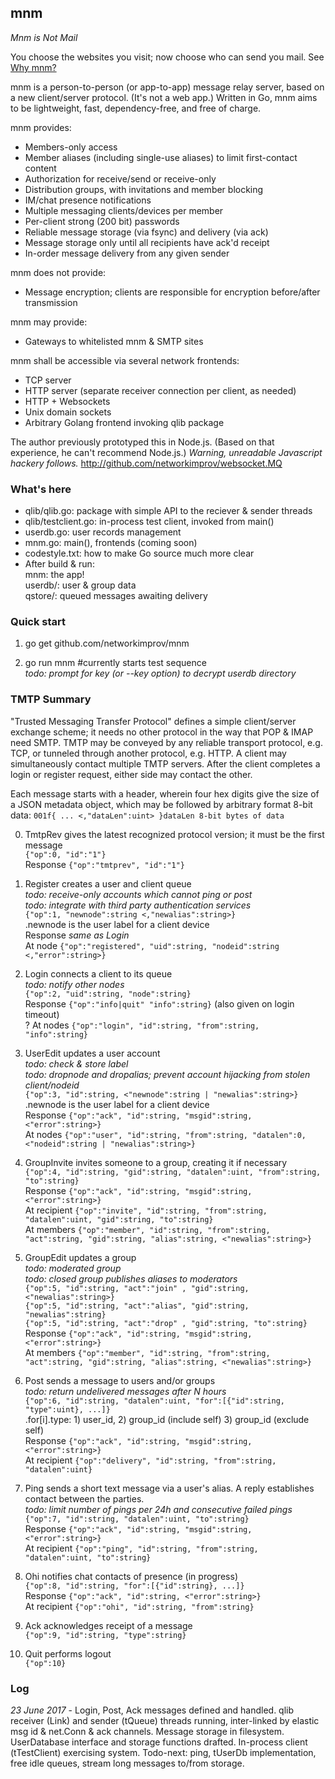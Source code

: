 ## mnm

_Mnm is Not Mail_

You choose the websites you visit; now choose who can send you mail. 
See [Why mnm?](Rationale.md)

mnm is a person-to-person (or app-to-app) message relay server, based on a new client/server protocol. 
(It's not a web app.) 
Written in Go, mnm aims to be lightweight, fast, dependency-free, and free of charge.

mnm provides:
- Members-only access
- Member aliases (including single-use aliases) to limit first-contact content
- Authorization for receive/send or receive-only
- Distribution groups, with invitations and member blocking
- IM/chat presence notifications
- Multiple messaging clients/devices per member
- Per-client strong (200 bit) passwords
- Reliable message storage (via fsync) and delivery (via ack)
- Message storage only until all recipients have ack'd receipt
- In-order message delivery from any given sender

mnm does not provide:
- Message encryption; clients are responsible for encryption before/after transmission

mnm may provide:
- Gateways to whitelisted mnm & SMTP sites

mnm shall be accessible via several network frontends:
- TCP server
- HTTP server (separate receiver connection per client, as needed)
- HTTP + Websockets
- Unix domain sockets
- Arbitrary Golang frontend invoking qlib package

The author previously prototyped this in Node.js.
(Based on that experience, he can't recommend Node.js.)
_Warning, unreadable Javascript hackery follows._
http://github.com/networkimprov/websocket.MQ

### What's here

- qlib/qlib.go: package with simple API to the reciever & sender threads
- qlib/testclient.go: in-process test client, invoked from main()
- userdb.go: user records management
- mnm.go: main(), frontends (coming soon)
- codestyle.txt: how to make Go source much more clear
- After build & run:  
mnm: the app!  
userdb/: user & group data  
qstore/: queued messages awaiting delivery

### Quick start

1. go get github.com/networkimprov/mnm

2. go run mnm #currently starts test sequence  
_todo: prompt for key (or --key option) to decrypt userdb directory_

### TMTP Summary

"Trusted Messaging Transfer Protocol" defines a simple client/server exchange scheme; 
it needs no other protocol in the way that POP & IMAP need SMTP. 
TMTP may be conveyed by any reliable transport protocol, e.g. TCP, 
or tunneled through another protocol, e.g. HTTP. 
A client may simultaneously contact multiple TMTP servers. 
After the client completes a login or register request, either side may contact the other.

Each message starts with a header, wherein four hex digits give the size of a JSON metadata object, 
which may be followed by arbitrary format 8-bit data: 
`001f{ ... <,"dataLen":uint> }dataLen 8-bit bytes of data`

0. TmtpRev gives the latest recognized protocol version; it must be the first message  
`{"op":0, "id":"1"}`  
Response `{"op":"tmtprev", "id":"1"}`

1. Register creates a user and client queue  
_todo: receive-only accounts which cannot ping or post_  
_todo: integrate with third party authentication services_  
`{"op":1, "newnode":string <,"newalias":string>}`  
.newnode is the user label for a client device  
Response _same as Login_  
At node `{"op":"registered", "uid":string, "nodeid":string <,"error":string>}`

2. Login connects a client to its queue  
_todo: notify other nodes_  
`{"op":2, "uid":string, "node":string}`  
Response `{"op":"info|quit" "info":string}` (also given on login timeout)  
? At nodes `{"op":"login", "id":string, "from":string, "info":string}`

3. UserEdit updates a user account  
_todo: check & store label_  
_todo: dropnode and dropalias; prevent account hijacking from stolen client/nodeid_  
`{"op":3, "id":string, <"newnode":string | "newalias":string>}`  
.newnode is the user label for a client device  
Response `{"op":"ack", "id":string, "msgid":string, <"error":string>}`  
At nodes `{"op":"user", "id":string, "from":string, "datalen":0, <"nodeid":string | "newalias":string>}`

4. GroupInvite invites someone to a group, creating it if necessary  
`{"op":4, "id":string, "gid":string, "datalen":uint, "from":string, "to":string}`  
Response `{"op":"ack", "id":string, "msgid":string, <"error":string>}`  
At recipient `{"op":"invite", "id":string, "from":string, "datalen":uint, "gid":string, "to":string}`  
At members `{"op":"member", "id":string, "from":string, "act":string, "gid":string, "alias":string, <"newalias":string>}`

5. GroupEdit updates a group  
_todo: moderated group_  
_todo: closed group publishes aliases to moderators_  
`{"op":5, "id":string, "act":"join" , "gid":string, <"newalias":string>}`  
`{"op":5, "id":string, "act":"alias", "gid":string, "newalias":string}`  
`{"op":5, "id":string, "act":"drop" , "gid":string, "to":string}`  
Response `{"op":"ack", "id":string, "msgid":string, <"error":string>}`  
At members `{"op":"member", "id":string, "from":string, "act":string, "gid":string, "alias":string, <"newalias":string>}`

6. Post sends a message to users and/or groups  
_todo: return undelivered messages after N hours_  
`{"op":6, "id":string, "datalen":uint, "for":[{"id":string, "type":uint}, ...]}`  
.for[i].type: 1) user_id, 2) group_id (include self) 3) group_id (exclude self)  
Response `{"op":"ack", "id":string, "msgid":string, <"error":string>}`  
At recipient `{"op":"delivery", "id":string, "from":string, "datalen":uint}`

7. Ping sends a short text message via a user's alias.
A reply establishes contact between the parties.  
_todo: limit number of pings per 24h and consecutive failed pings_  
`{"op":7, "id":string, "datalen":uint, "to":string}`  
Response `{"op":"ack", "id":string, "msgid":string, <"error":string>}`  
At recipient `{"op":"ping", "id":string, "from":string, "datalen":uint, "to":string}`

8. Ohi notifies chat contacts of presence (in progress)  
`{"op":8, "id":string, "for":[{"id":string}, ...]}`  
Response `{"op":"ack", "id":string, <"error":string>}`  
At recipient `{"op":"ohi", "id":string, "from":string}`

9. Ack acknowledges receipt of a message  
`{"op":9, "id":string, "type":string}`

10. Quit performs logout  
`{"op":10}`

### Log

_23 June 2017_ -
Login, Post, Ack messages defined and handled.
qlib receiver (Link) and sender (tQueue) threads running,
 inter-linked by elastic msg id & net.Conn & ack channels.
Message storage in filesystem.
UserDatabase interface and storage functions drafted.
In-process client (tTestClient) exercising system.
Todo-next: ping, tUserDb implementation, free idle queues, stream long messages to/from storage.
